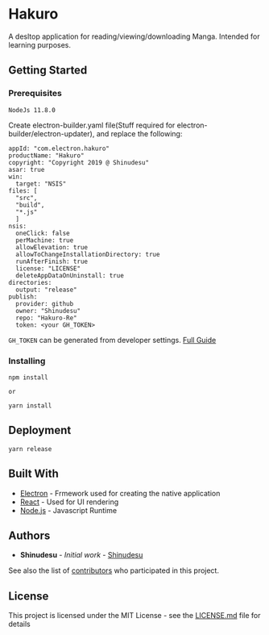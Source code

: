 # Hakuro

A desltop application for reading/viewing/downloading Manga. Intended for learning purposes.

## Getting Started

### Prerequisites

```
NodeJs 11.8.0
```

Create electron-builder.yaml file(Stuff required for electron-builder/electron-updater), and replace the following:

```
appId: "com.electron.hakuro"
productName: "Hakuro"
copyright: "Copyright 2019 @ Shinudesu"
asar: true
win:
  target: "NSIS"
files: [
  "src",
  "build",
  "*.js"
  ]
nsis:
  oneClick: false
  perMachine: true
  allowElevation: true
  allowToChangeInstallationDirectory: true
  runAfterFinish: true
  license: "LICENSE"
  deleteAppDataOnUninstall: true
directories:
  output: "release"
publish:
  provider: github
  owner: "Shinudesu"
  repo: "Hakuro-Re"
  token: <your GH_TOKEN>
```

`GH_TOKEN` can be generated from developer settings. [Full Guide](https://help.github.com/articles/creating-a-personal-access-token-for-the-command-line/)

### Installing

```
npm install

or

yarn install
```

## Deployment

```
yarn release
```

## Built With

- [Electron](https://electronjs.org/) - Frmework used for creating the native application
- [React](https://reactjs.org/) - Used for UI rendering
- [Node.js](https://nodejs.org/en/) - Javascript Runtime

## Authors

- **Shinudesu** - _Initial work_ - [Shinudesu](https://github.com/Shinudesu)

See also the list of [contributors](https://github.com/your/project/contributors) who participated in this project.

## License

This project is licensed under the MIT License - see the [LICENSE.md](LICENSE) file for details
